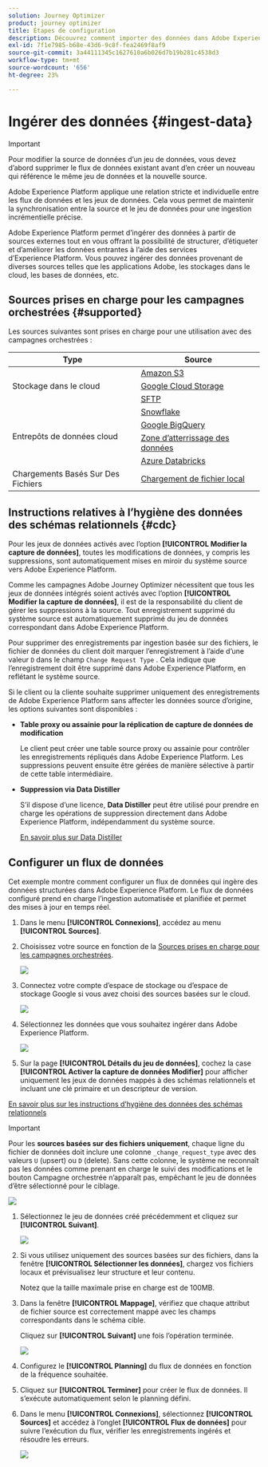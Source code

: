 ```yaml
---
solution: Journey Optimizer
product: journey optimizer
title: Étapes de configuration
description: Découvrez comment importer des données dans Adobe Experience Platform à partir de sources prises en charge telles que le protocole SFTP, l’espace de stockage dans le cloud ou les bases de données.
exl-id: 7f1e7985-b68e-43d6-9c8f-fea2469f8af9
source-git-commit: 3a44111345c1627610a6b026d7b19b281c4538d3
workflow-type: tm+mt
source-wordcount: '656'
ht-degree: 23%

---
```



# Ingérer des données {#ingest-data}

>[!IMPORTANT]
>
>Pour modifier la source de données d’un jeu de données, vous devez d’abord supprimer le flux de données existant avant d’en créer un nouveau qui référence le même jeu de données et la nouvelle source.
>
>Adobe Experience Platform applique une relation stricte et individuelle entre les flux de données et les jeux de données. Cela vous permet de maintenir la synchronisation entre la source et le jeu de données pour une ingestion incrémentielle précise.

Adobe Experience Platform permet d’ingérer des données à partir de sources externes tout en vous offrant la possibilité de structurer, d’étiqueter et d’améliorer les données entrantes à l’aide des services d’Experience Platform. Vous pouvez ingérer des données provenant de diverses sources telles que les applications Adobe, les stockages dans le cloud, les bases de données, etc.

## Sources prises en charge pour les campagnes orchestrées {#supported}

Les sources suivantes sont prises en charge pour une utilisation avec des campagnes orchestrées :

<table>
  <thead>
    <tr>
      <th>Type</th>
      <th>Source</th>
    </tr>
  </thead>
  <tbody>
    <tr>
      <td rowspan="3">Stockage dans le cloud</td>
      <td><a href="https://experienceleague.adobe.com/fr/docs/experience-platform/sources/ui-tutorials/create/cloud-storage/s3">Amazon S3</a></td>
    </tr>
    <tr>
      <td><a href="https://experienceleague.adobe.com/fr/docs/experience-platform/sources/ui-tutorials/create/cloud-storage/google-cloud-storage">Google Cloud Storage</a></td>
    </tr>
    <tr>
      <td><a href="https://experienceleague.adobe.com/fr/docs/experience-platform/sources/ui-tutorials/create/cloud-storage/sftp">SFTP</a></td>
    </tr>
      <td rowspan="4">Entrepôts de données cloud</td>
      <td><a href="https://experienceleague.adobe.com/fr/docs/experience-platform/sources/ui-tutorials/create/databases/snowflake">Snowflake</a></td>
    </tr>
    <tr>
      <td><a href="https://experienceleague.adobe.com/fr/docs/experience-platform/sources/ui-tutorials/create/databases/bigquery">Google BigQuery</a></td>
    </tr>
    <tr>
      <td><a href="https://experienceleague.adobe.com/fr/docs/experience-platform/sources/ui-tutorials/create/cloud-storage/data-landing-zone">Zone d’atterrissage des données<a></td>
    </tr>
    <tr>
      <td><a href="https://experienceleague.adobe.com/fr/docs/experience-platform/sources/ui-tutorials/create/databases/databricks">Azure Databricks</a></td>
    </tr>
    <tr>
      <td rowspan="3">Chargements Basés Sur Des Fichiers</td>
      <td><a href="https://experienceleague.adobe.com/fr/docs/experience-platform/sources/ui-tutorials/create/local-system/local-file-upload">Chargement de fichier local<a></td>
    </tr>

</tbody>
</table>

## Instructions relatives à l’hygiène des données des schémas relationnels {#cdc}

Pour les jeux de données activés avec l’option **[!UICONTROL Modifier la capture de données]**, toutes les modifications de données, y compris les suppressions, sont automatiquement mises en miroir du système source vers Adobe Experience Platform.

Comme les campagnes Adobe Journey Optimizer nécessitent que tous les jeux de données intégrés soient activés avec l’option **[!UICONTROL Modifier la capture de données]**, il est de la responsabilité du client de gérer les suppressions à la source. Tout enregistrement supprimé du système source est automatiquement supprimé du jeu de données correspondant dans Adobe Experience Platform.

Pour supprimer des enregistrements par ingestion basée sur des fichiers, le fichier de données du client doit marquer l’enregistrement à l’aide d’une valeur `D` dans le champ `Change Request Type` . Cela indique que l’enregistrement doit être supprimé dans Adobe Experience Platform, en reflétant le système source.

Si le client ou la cliente souhaite supprimer uniquement des enregistrements de Adobe Experience Platform sans affecter les données source d’origine, les options suivantes sont disponibles :

* **Table proxy ou assainie pour la réplication de capture de données de modification**

  Le client peut créer une table source proxy ou assainie pour contrôler les enregistrements répliqués dans Adobe Experience Platform. Les suppressions peuvent ensuite être gérées de manière sélective à partir de cette table intermédiaire.

* **Suppression via Data Distiller**

  S’il dispose d’une licence, **Data Distiller** peut être utilisé pour prendre en charge les opérations de suppression directement dans Adobe Experience Platform, indépendamment du système source.

  [En savoir plus sur Data Distiller](https://experienceleague.adobe.com/fr/docs/experience-platform/query/data-distiller/overview)

## Configurer un flux de données

Cet exemple montre comment configurer un flux de données qui ingère des données structurées dans Adobe Experience Platform. Le flux de données configuré prend en charge l’ingestion automatisée et planifiée et permet des mises à jour en temps réel.

1. Dans le menu **[!UICONTROL Connexions]**, accédez au menu **[!UICONTROL Sources]**.

1. Choisissez votre source en fonction de la [Sources prises en charge pour les campagnes orchestrées](#supported).

   ![](assets/admin_sources_1.png)

1. Connectez votre compte d’espace de stockage ou d’espace de stockage Google si vous avez choisi des sources basées sur le cloud.

   ![](assets/admin_sources_2.png)

1. Sélectionnez les données que vous souhaitez ingérer dans Adobe Experience Platform.

   ![](assets/S3_config_1.png)

1. Sur la page **[!UICONTROL Détails du jeu de données]**, cochez la case **[!UICONTROL Activer la capture de données Modifier]** pour afficher uniquement les jeux de données mappés à des schémas relationnels et incluant une clé primaire et un descripteur de version.

[En savoir plus sur les instructions d’hygiène des données des schémas relationnels](#cdc)

   >[!IMPORTANT]
   >
   > Pour les **sources basées sur des fichiers uniquement**, chaque ligne du fichier de données doit inclure une colonne `_change_request_type` avec des valeurs `U` (upsert) ou `D` (delete). Sans cette colonne, le système ne reconnaît pas les données comme prenant en charge le suivi des modifications et le bouton Campagne orchestrée n’apparaît pas, empêchant le jeu de données d’être sélectionné pour le ciblage.

   ![](assets/S3_config_6.png)

1. Sélectionnez le jeu de données créé précédemment et cliquez sur **[!UICONTROL Suivant]**.

   ![](assets/S3_config_3.png)

1. Si vous utilisez uniquement des sources basées sur des fichiers, dans la fenêtre **[!UICONTROL Sélectionner les données]**, chargez vos fichiers locaux et prévisualisez leur structure et leur contenu.

   Notez que la taille maximale prise en charge est de 100MB.

1. Dans la fenêtre **[!UICONTROL Mappage]**, vérifiez que chaque attribut de fichier source est correctement mappé avec les champs correspondants dans le schéma cible.

   Cliquez sur **[!UICONTROL Suivant]** une fois l’opération terminée.

   ![](assets/S3_config_4.png)

1. Configurez le **[!UICONTROL Planning]** du flux de données en fonction de la fréquence souhaitée.

1. Cliquez sur **[!UICONTROL Terminer]** pour créer le flux de données. Il s’exécute automatiquement selon le planning défini.

1. Dans le menu **[!UICONTROL Connexions]**, sélectionnez **[!UICONTROL Sources]** et accédez à l’onglet **[!UICONTROL Flux de données]** pour suivre l’exécution du flux, vérifier les enregistrements ingérés et résoudre les erreurs.

   ![](assets/S3_config_5.png)



